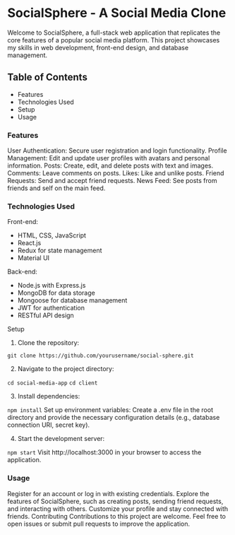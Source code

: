 
# SocialSphere - A Social Media Clone

Welcome to SocialSphere, a full-stack web application that replicates the core features of a popular social media platform. This project showcases my skills in web development, front-end design, and database management.

## Table of Contents

- Features
- Technologies Used
- Setup
- Usage

### Features

User Authentication: Secure user registration and login functionality.
Profile Management: Edit and update user profiles with avatars and personal information.
Posts: Create, edit, and delete posts with text and images.
Comments: Leave comments on posts.
Likes: Like and unlike posts.
Friend Requests: Send and accept friend requests.
News Feed: See posts from friends and self on the main feed.

### Technologies Used

Front-end:

- HTML, CSS, JavaScript
- React.js
- Redux for state management
- Material UI

Back-end:

- Node.js with Express.js
- MongoDB for data storage
- Mongoose for database management
- JWT for authentication
- RESTful API design

Setup

1. Clone the repository:

`git clone https://github.com/yourusername/social-sphere.git`

2. Navigate to the project directory:

`cd social-media-app`
`cd client`

3. Install dependencies:

`npm install`
Set up environment variables:
Create a .env file in the root directory and provide the necessary configuration details (e.g., database connection URI, secret key).

4. Start the development server:

`npm start`
Visit http://localhost:3000 in your browser to access the application.

### Usage

Register for an account or log in with existing credentials.
Explore the features of SocialSphere, such as creating posts, sending friend requests, and interacting with others.
Customize your profile and stay connected with friends.
Contributing
Contributions to this project are welcome. Feel free to open issues or submit pull requests to improve the application.

